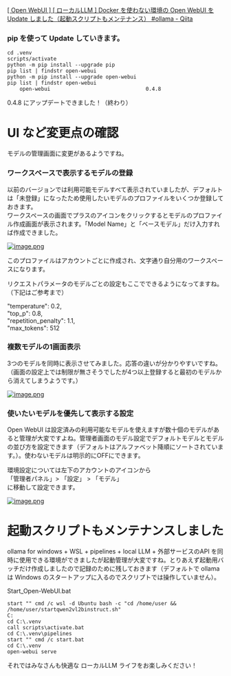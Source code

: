 [[ Open WebUI ] [ ローカルLLM ] Docker を使わない環境の Open WebUI を Update しました（起動スクリプトもメンテナンス） #ollama - Qiita](https://qiita.com/Yuzpomz/items/34fc708a7cbebd2c0166)
### pip を使って Update していきます。

```
cd .venv
scripts/activate
python -m pip install --upgrade pip
pip list | findstr open-webui
python -m pip install --upgrade open-webui
pip list | findstr open-webui
    open-webui                               0.4.8
```

0.4.8 にアップデートできました！（終わり）

# UI など変更点の確認

モデルの管理画面に変更があるようですね。

### ワークスペースで表示するモデルの登録

以前のバージョンでは利用可能モデルすべて表示されていましたが、デフォルトは「未登録」になったため使用したいモデルのプロファイルをいくつか登録しておきます。  
ワークスペースの画面でプラスのアイコンをクリックするとモデルのプロファイル作成画面が表示されます。「Model Name」と「ベースモデル」だけ入力すれば作成できました。

[![image.png](https://qiita-user-contents.imgix.net/https%3A%2F%2Fqiita-image-store.s3.ap-northeast-1.amazonaws.com%2F0%2F3920228%2F45959cee-45e6-f66f-c532-571d1532e25d.png?ixlib=rb-4.0.0&auto=format&gif-q=60&q=75&s=f008f7a6a5869a04ee0f9a63394846a0)](https://qiita-user-contents.imgix.net/https%3A%2F%2Fqiita-image-store.s3.ap-northeast-1.amazonaws.com%2F0%2F3920228%2F45959cee-45e6-f66f-c532-571d1532e25d.png?ixlib=rb-4.0.0&auto=format&gif-q=60&q=75&s=f008f7a6a5869a04ee0f9a63394846a0)

このプロファイルはアカウントごとに作成され、文字通り自分用のワークスペースになります。

リクエストパラメータのモデルごとの設定もここでできるようになってますね。（下記はご参考まで）

"temperature": 0.2,  
"top_p": 0.8,  
"repetition_penalty": 1.1,  
"max_tokens": 512

### 複数モデルの1画面表示

3つのモデルを同時に表示させてみました。応答の違いが分かりやすいですね。  
（画面の設定上では制限が無さそうでしたが4つ以上登録すると最初のモデルから消えてしまうようです。）

[![image.png](https://qiita-user-contents.imgix.net/https%3A%2F%2Fqiita-image-store.s3.ap-northeast-1.amazonaws.com%2F0%2F3920228%2Fc1dc8194-8d0c-1692-e22d-b7da628a723b.png?ixlib=rb-4.0.0&auto=format&gif-q=60&q=75&s=2721c1765404a10f6f16ab431788c6f5)](https://qiita-user-contents.imgix.net/https%3A%2F%2Fqiita-image-store.s3.ap-northeast-1.amazonaws.com%2F0%2F3920228%2Fc1dc8194-8d0c-1692-e22d-b7da628a723b.png?ixlib=rb-4.0.0&auto=format&gif-q=60&q=75&s=2721c1765404a10f6f16ab431788c6f5)

### 使いたいモデルを優先して表示する設定

Open WebUI は設定済みの利用可能なモデルを使えますが数十個のモデルがあると管理が大変ですよね。管理者画面のモデル設定でデフォルトモデルとモデルの並び方を設定できます（デフォルトはアルファベット降順にソートされています。）。使わないモデルは明示的にOFFにできます。

環境設定については左下のアカウントのアイコンから  
「管理者パネル」> 「設定」 > 「モデル」　  
に移動して設定できます。

[![image.png](https://qiita-user-contents.imgix.net/https%3A%2F%2Fqiita-image-store.s3.ap-northeast-1.amazonaws.com%2F0%2F3920228%2F40cf7591-0f44-2c70-eb28-9693e61b449f.png?ixlib=rb-4.0.0&auto=format&gif-q=60&q=75&s=074a36709e370e9fe9301b00229993c3)](https://qiita-user-contents.imgix.net/https%3A%2F%2Fqiita-image-store.s3.ap-northeast-1.amazonaws.com%2F0%2F3920228%2F40cf7591-0f44-2c70-eb28-9693e61b449f.png?ixlib=rb-4.0.0&auto=format&gif-q=60&q=75&s=074a36709e370e9fe9301b00229993c3)

# 起動スクリプトもメンテナンスしました

ollama for windows + WSL + pipelines + local LLM + 外部サービスのAPI を同時に使用できる環境ができましたが起動管理が大変ですね。とりあえず起動用バッチだけ作成しましたので記録のために残しておきます（デフォルトで ollama は Windows のスタートアップに入るのでスクリプトでは操作していません）。

Start_Open-WebUI.bat

```
start "" cmd /c wsl -d Ubuntu bash -c "cd /home/user && /home/user/startqwen2vl2binstruct.sh"
C:
cd C:\.venv
call scripts\activate.bat
cd C:\.venv\pipelines
start "" cmd /c start.bat
cd C:\.venv
open-webui serve
```

それではみなさんも快適な ローカルLLM ライフをお楽しみください！